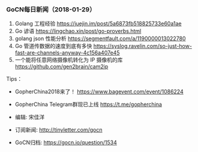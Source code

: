 ### GoCN每日新闻（2018-01-29）

1. Golang 工程经验 https://juejin.im/post/5a6873fb518825733e60a1ae
2. Go 谚语 https://lingchao.xin/post/go-proverbs.html
3. golang json 性能分析 https://segmentfault.com/a/1190000013022780
4. Go 管道传数据的速度到底有多快 https://syslog.ravelin.com/so-just-how-fast-are-channels-anyway-4c156a407e45
5. 一个能将任意网络摄像机转化为 IP 摄像机的库 https://github.com/gen2brain/cam2ip


Tips：

* GopherChina2018来了！ https://www.bagevent.com/event/1086224
* GopherChina Telegram群现已上线 https://t.me/gopherchina

* 编辑: 宋佳洋
* 订阅新闻: http://tinyletter.com/gocn
* GoCN归档: https://gocn.io/question/1534

